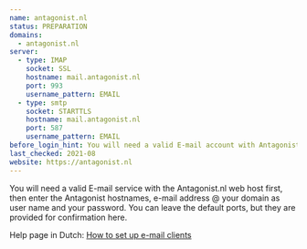 ```yaml
---
name: antagonist.nl
status: PREPARATION
domains:
  - antagonist.nl
server:
  - type: IMAP
    socket: SSL
    hostname: mail.antagonist.nl
    port: 993
    username_pattern: EMAIL
  - type: smtp
    socket: STARTTLS
    hostname: mail.antagonist.nl
    port: 587
    username_pattern: EMAIL
before_login_hint: You will need a valid E-mail account with Antagonist.nl first.
last_checked: 2021-08
website: https://antagonist.nl
---
```


You will need a valid E-mail service with the Antagonist.nl web host first,
then enter the Antagonist hostnames, e-mail address @ your domain as user name and your
password. You can leave the default ports, but they are provided for 
confirmation here.

Help page in Dutch: [How to set up e-mail clients](https://www.antagonist.nl/help/nl/email/client/overview)
